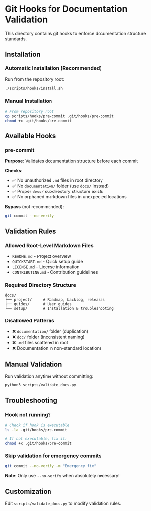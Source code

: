 # Git Hooks for Documentation Validation

This directory contains git hooks to enforce documentation structure standards.

## Installation

### Automatic Installation (Recommended)

Run from the repository root:

```bash
./scripts/hooks/install.sh
```

### Manual Installation

```bash
# From repository root
cp scripts/hooks/pre-commit .git/hooks/pre-commit
chmod +x .git/hooks/pre-commit
```

## Available Hooks

### pre-commit

**Purpose**: Validates documentation structure before each commit

**Checks**:
- ✅ No unauthorized `.md` files in root directory
- ✅ No `documentation/` folder (use `docs/` instead)
- ✅ Proper `docs/` subdirectory structure exists
- ✅ No orphaned markdown files in unexpected locations

**Bypass** (not recommended):
```bash
git commit --no-verify
```

## Validation Rules

### Allowed Root-Level Markdown Files
- `README.md` - Project overview
- `QUICKSTART.md` - Quick setup guide
- `LICENSE.md` - License information
- `CONTRIBUTING.md` - Contribution guidelines

### Required Directory Structure
```
docs/
├── project/     # Roadmap, backlog, releases
├── guides/      # User guides
└── setup/       # Installation & troubleshooting
```

### Disallowed Patterns
- ❌ `documentation/` folder (duplication)
- ❌ `doc/` folder (inconsistent naming)
- ❌ `.md` files scattered in root
- ❌ Documentation in non-standard locations

## Manual Validation

Run validation anytime without committing:

```bash
python3 scripts/validate_docs.py
```

## Troubleshooting

### Hook not running?

```bash
# Check if hook is executable
ls -la .git/hooks/pre-commit

# If not executable, fix it:
chmod +x .git/hooks/pre-commit
```

### Skip validation for emergency commits

```bash
git commit --no-verify -m "Emergency fix"
```

**Note**: Only use `--no-verify` when absolutely necessary!

## Customization

Edit `scripts/validate_docs.py` to modify validation rules.

